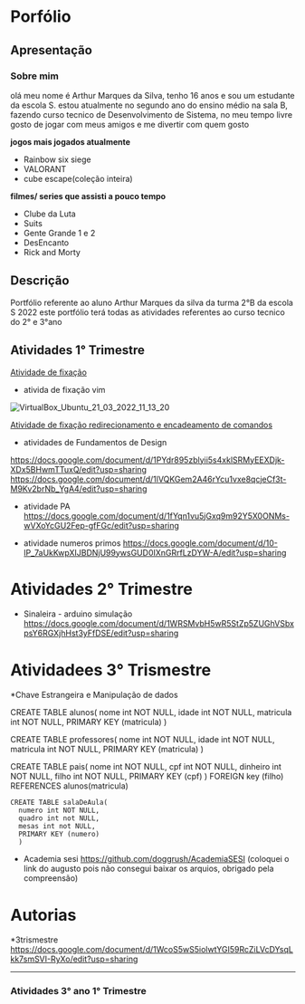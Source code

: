 # Porfólio 
## Apresentação
### Sobre mim
 olá meu nome é Arthur Marques da Silva, tenho 16 anos e sou um estudante da escola S.
 estou atualmente no segundo ano do ensino médio na sala B, fazendo curso tecnico de Desenvolvimento de Sistema, 
 no meu tempo livre gosto de jogar com meus amigos e me divertir com quem gosto 
  
**jogos mais jogados atualmente**

* Rainbow six siege
* VALORANT 
* cube escape(coleção inteira)  

**filmes/ series que assisti a pouco tempo**

* Clube da Luta
* Suits
* Gente Grande 1 e 2
* DesEncanto
* Rick and Morty
## Descrição 
Portfólio referente ao aluno Arthur Marques da silva da turma 2°B da escola S 2022 
este portfólio terá todas as atividades referentes ao curso tecnico do 2° e 3°ano

## Atividades 1° Trimestre 

[Atividade de fixação](https://docs.google.com/document/d/1XSdo1xjiqIMq_jkBkLCcyuqnS6Ee9T0blLgIvL55CeA/edit?usp=sharing)

* ativida de fixação vim
</spam>

![VirtualBox_Ubuntu_21_03_2022_11_13_20](https://user-images.githubusercontent.com/102531812/165106402-b6de7cba-a7fb-41eb-9375-d0730b1df544.png)

[Atividade de fixação redirecionamento e encadeamento de comandos](https://docs.google.com/document/d/1DGgqR_Cr0g_u84y90OLvUUIR66cUFeWB6PFuKn5yBCE/edit?usp=sharing)


* atividades de Fundamentos de Design

https://docs.google.com/document/d/1PYdr895zblyii5s4xklSRMyEEXDjk-XDx5BHwmTTuxQ/edit?usp=sharing
https://docs.google.com/document/d/1lVQKGem2A46rYcu1vxe8qcjeCf3t-M9Kv2brNb_YgA4/edit?usp=sharing

* atividade PA
https://docs.google.com/document/d/1fYqn1vu5jGxq9m92Y5X0ONMs-wVXoYcGU2Fep-gfFGc/edit?usp=sharing

* atividade numeros primos
https://docs.google.com/document/d/10-lP_7aUkKwpXIJBDNjU99ywsGUD0IXnGRrfLzDYW-A/edit?usp=sharing

# Atividades 2° Trimestre 
 
* Sinaleira - arduino simulação
https://docs.google.com/document/d/1WRSMvbH5wR5StZp5ZUGhVSbxpsY6RGXjhHst3yFfDSE/edit?usp=sharing

# Atividadees 3° Trismestre

 *Chave Estrangeira e Manipulação de dados

CREATE TABLE alunos(
  nome int NOT NULL,
  idade int NOT NULL,
  matricula int NOT NULL,
  PRIMARY KEY (matricula)
  )
  
  CREATE TABLE professores(
  nome int NOT NULL,
  idade int NOT NULL,
  matricula int NOT NULL,
  PRIMARY KEY (matricula)
  )
  
  CREATE TABLE pais(
    nome int NOT NULL,
    cpf int NOT NULL,
    dinheiro int NOT NULL,
    filho int NOT NULL,
    PRIMARY KEY (cpf)
    )
    FOREIGN key (filho)
    REFERENCES alunos(matricula)
    
    
    CREATE TABLE salaDeAula(
      numero int NOT NULL,
      quadro int not NULL,
      mesas int not NULL,
      PRIMARY KEY (numero)
      )

* Academia sesi
 https://github.com/doggrush/AcademiaSESI
 (coloquei o link do augusto pois não consegui baixar os arquios, obrigado pela compreensão)

# Autorias
 *3trismestre
 https://docs.google.com/document/d/1WcoS5wS5iolwtYGI59RcZiLVcDYsqLkk7smSVI-RyXo/edit?usp=sharing
 
______________________________

### Atividades 3° ano 1° Trimestre
